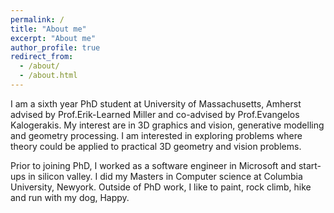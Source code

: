 ```yaml
---
permalink: /
title: "About me"
excerpt: "About me"
author_profile: true
redirect_from: 
  - /about/
  - /about.html
---
```


I am a sixth year PhD student at University of Massachusetts, Amherst advised by Prof.Erik-Learned Miller and co-advised by Prof.Evangelos Kalogerakis. My interest are in 3D graphics and vision, generative modelling and geometry processing. I am interested in exploring problems where theory could be applied to practical 3D geometry and vision problems.

Prior to joining PhD, I worked as a software engineer in Microsoft and start-ups in silicon valley. I did my Masters in Computer science at Columbia University, Newyork. Outside of PhD work, I like to paint, rock climb, hike and run with my dog, Happy. 
